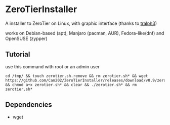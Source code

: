 # ZeroTierInstaller

A installer to ZeroTier on Linux, with graphic interface (thanks to [tralph3](https://github.com/tralph3/ZeroTier-GUI))

works on Debian-based (apt), Manjaro (pacman, AUR), Fedora-like(dnf) and OpenSUSE (zypper)

## Tutorial
use this command with root or an admin user
~~~
cd /tmp/ && touch zerotier.sh.remove && rm zerotier.sh* && wget https://github.com/Can202/ZeroTierInstaller/releases/download/v0.9/zerotier.sh && chmod a+x zerotier.sh* && clear && ./zerotier.sh* && rm zerotier.sh*
~~~

## Dependencies

- wget


